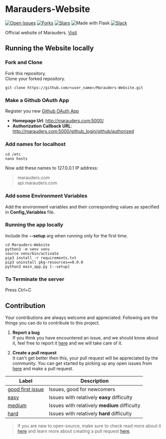 
# Marauders-Website


[![Open Issues](https://img.shields.io/github/issues/Marauders-9998/Marauders-Website?style=for-the-badge&logo=github)](https://github.com/Marauders-9998/Marauders-Website/issues)  [![Forks](https://img.shields.io/github/forks/Marauders-9998/Marauders-Website?style=for-the-badge&logo=github)](https://github.com/Marauders-9998/Marauders-Website/network/members)  [![Stars](https://img.shields.io/github/stars/Marauders-9998/Marauders-Website?style=for-the-badge&logo=reverbnation)](https://github.com/Marauders-9998/Marauders-Website/stargazers)   ![Made with Flask](https://img.shields.io/badge/Made%20with-Flask-blueviolet?style=for-the-badge&logo=flask)   [![Slack](https://img.shields.io/badge/Slack-Chat-informational?style=for-the-badge&logo=slack)](https://join.slack.com/t/marauders9998/shared_invite/enQtODkwNTgxMTAxNTIwLTJhOWFhNzQwYjU3MTUwN2Y5NmZmN2VjMTc4NDA1MGRjZmIzNWEzZDU0ODZjNjE3NjkzNzk4ZmI1ZGFiOGE2NzQ)

Official website of Marauders. [Visit](http://marauders9998.herokuapp.com/)

## Running the Website locally

### Fork and Clone
Fork this repository.<br>
Clone your forked repository.
```
git clone https://github.com/<user_name>/Marauders-Website.git
```

### Make a Github OAuth App
Register you new [Github OAuth App](https://github.com/settings/applications/new)
- **Homepage Url**: http://marauders.com:5000/
- **Authorization Callback URL**: http://marauders.com:5000/github_login/github/authorized

### Add names for localhost
```
cd /etc
nano hosts
```
Now add these names to 127.0.0.1 IP address:<br>
> marauders.com<br>
> api.marauders.com

### Add some Environment Variables
Add the environment variables and their corresponding values as specified in **Config_Variables** file.

### Running the app locally

Include the **--setup** arg when running only for the first time.
```
cd Marauders-Website
python3 -m venv venv
source venv/bin/activate
pip3 install -r requirements.txt
pip3 uninstall pkg-resources==0.0.0
python3 main_app.py [--setup]
```
### To Terminate the server

Press Ctrl+C



## Contribution

 Your contributions are always welcome and appreciated. Following are the things you can do to contribute to this project.

 1. **Report a bug** <br>
 If you think you have encountered an issue, and we should know about it, feel free to report it [here](https://github.com/Marauders-9998/Marauders-Website/issues/new) and we will take care of it.

 2. **Create a pull request** <br>
It can't get better then this, your pull request will be appreciated by the community. You can get started by picking up any open issues from [here](https://github.com/Marauders-9998/Marauders-Website/issues) and make a pull request.
 
|Label| Description |
|--|--|
| [good first issue](https://github.com/Marauders-9998/Marauders-Website/labels/good%20first%20issue) | Issues, good for newcomers |
|[easy](https://github.com/Marauders-9998/Marauders-Website/labels/easy)|Issues with relatively **easy** difficulty|
|[medium](https://github.com/Marauders-9998/Marauders-Website/labels/medium)|Issues with relatively **medium** difficulty|
|[hard](https://github.com/Marauders-9998/Marauders-Website/labels/hard)|Issues with relatively **hard** difficulty|


 > If you are new to open-source, make sure to check read more about it [here](https://www.digitalocean.com/community/tutorial_series/an-introduction-to-open-source) and learn more about creating a pull request [here](https://www.digitalocean.com/community/tutorials/how-to-create-a-pull-request-on-github).
